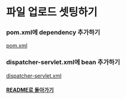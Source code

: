 # 파일 업로드 셋팅하기

### pom.xml에 dependency 추가하기
[pom.xml](pom.xml.md)

### dispatcher-servlet.xml에 bean 추가하기
[dispatcher-servlet.xml](dispatcher-servlet.xml.md)

#### [README로 돌아가기](../README.md)
